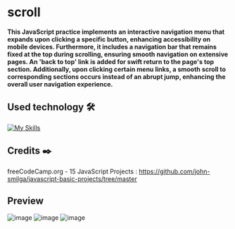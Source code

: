# scroll

**This JavaScript practice implements an interactive navigation menu that expands upon clicking a specific button, enhancing accessibility on mobile devices. Furthermore, it includes a navigation bar that remains fixed at the top during scrolling, ensuring smooth navigation on extensive pages. An 'back to top' link is added for swift return to the page's top section. Additionally, upon clicking certain menu links, a smooth scroll to corresponding sections occurs instead of an abrupt jump, enhancing the overall user navigation experience.**

## Used technology 🛠️
[![My Skills](https://skillicons.dev/icons?i=html,css,js)](https://skillicons.dev)

## Credits ✒️
freeCodeCamp.org - 15 JavaScript Projects : https://github.com/john-smilga/javascript-basic-projects/tree/master

## Preview 
![image](https://github.com/Mariam-Levy/scroll/assets/80288291/f973e652-6770-4875-bafc-54e34e5f1b16)
![image](https://github.com/Mariam-Levy/scroll/assets/80288291/a1063e80-409b-4c4e-8c85-ebea8d53d825)
![image](https://github.com/Mariam-Levy/scroll/assets/80288291/e5b580d1-f962-4e6f-a925-bfdf3fdfede5)
